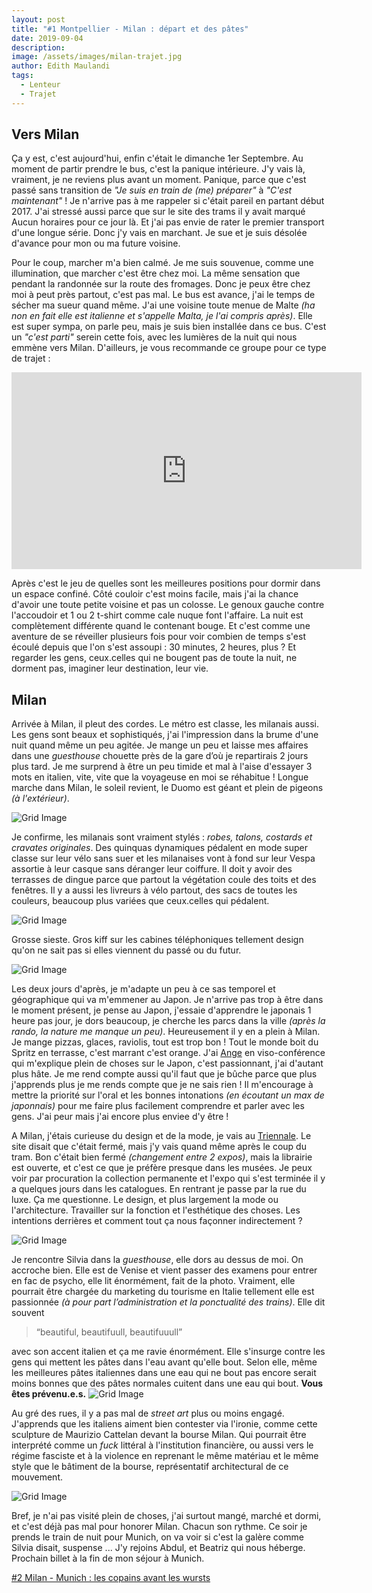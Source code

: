 ```yaml
---
layout: post
title: "#1 Montpellier - Milan : départ et des pâtes"
date: 2019-09-04
description:
image: /assets/images/milan-trajet.jpg
author: Edith Maulandi
tags:
  - Lenteur
  - Trajet
---
```


## Vers Milan

Ça y est, c'est aujourd'hui, enfin c'était le dimanche 1er Septembre. Au moment de partir prendre le bus, c'est la panique intérieure. J'y vais là, vraiment, je ne reviens plus avant un moment. Panique, parce que c'est passé sans transition de <i>"Je suis en train de (me) préparer"</i> à <i>"C'est maintenant"</i> ! Je n'arrive pas à me rappeler si c'était pareil en partant début 2017. J'ai stressé aussi parce que sur le site des trams il y avait marqué Aucun horaires pour ce jour là. Et j'ai pas envie de rater le premier transport d'une longue série. Donc j'y vais en marchant. Je sue et je suis désolée d'avance pour mon ou ma future voisine.

Pour le coup, marcher m'a bien calmé. Je me suis souvenue, comme une illumination, que marcher c'est être chez moi. La même sensation que pendant la randonnée sur la route des fromages. Donc je peux être chez moi à peut près partout, c'est pas mal. Le bus est avance, j'ai le temps de sécher ma sueur quand même. J'ai une voisine toute menue de Malte <i>(ha non en fait elle est italienne et s'appelle Malta, je l'ai compris après)</i>. Elle est super sympa, on parle peu, mais je suis bien installée dans ce bus. C'est un <i>"c'est parti"</i> serein cette fois, avec les lumières de la nuit qui nous emmène vers Milan. D'ailleurs, je vous recommande ce groupe pour ce type de trajet :

<iframe width="560" height="315" src="https://www.youtube.com/embed/pFptt7Cargc" frameborder="0" allowfullscreen></iframe>

Après c'est le jeu de quelles sont les meilleures positions pour dormir dans un espace confiné. Côté couloir c'est moins facile, mais j'ai la chance d'avoir une toute petite voisine et pas un colosse. Le genoux gauche contre l'accoudoir et 1 ou 2 t-shirt comme cale nuque font l'affaire. La nuit est complètement différente quand le contenant bouge. Et c'est comme une aventure de se réveiller plusieurs fois pour voir combien de temps s'est écoulé depuis que l'on s'est assoupi : 30 minutes, 2 heures, plus ? Et regarder les gens, ceux.celles qui ne bougent pas de toute la nuit, ne dorment pas, imaginer leur destination, leur vie.

## Milan

Arrivée à Milan, il pleut des cordes. Le métro est classe, les milanais aussi. Les gens sont beaux et sophistiqués, j'ai l'impression dans la brume d'une nuit quand même un peu agitée. Je mange un peu et laisse mes affaires dans une <i>guesthouse</i> chouette près de la gare d’où je repartirais 2 jours plus tard. Je me surprend à être un peu timide et mal à l'aise d'essayer 3 mots en italien, vite, vite que la voyageuse en moi se réhabitue ! Longue marche dans Milan, le soleil revient, le Duomo est géant et plein de pigeons <i>(à l'extérieur)</i>.

<img src="/assets/images/milan-duomo.jpg" alt="Grid Image"/>

Je confirme, les milanais sont vraiment stylés : <i>robes, talons, costards et cravates originales</i>. Des quinquas dynamiques pédalent en mode super classe sur leur vélo sans suer et les milanaises vont à fond sur leur Vespa assortie à leur casque sans déranger leur coiffure. Il doit y avoir des terrasses de dingue parce que partout la végétation coule des toits et des fenêtres. Il y a aussi les livreurs à vélo partout, des sacs de toutes les couleurs, beaucoup plus variées que ceux.celles qui pédalent.

<img src="/assets/images/milan-city.jpg" alt="Grid Image"/>

Grosse sieste. Gros kiff sur les cabines téléphoniques tellement design qu'on ne sait pas si elles viennent du passé ou du futur.

<img src="/assets/images/milan-phone.jpg" alt="Grid Image"/>

Les deux jours d'après, je m'adapte un peu à ce sas temporel et géographique qui va m'emmener au Japon. Je n'arrive pas trop à être dans le moment présent, je pense au Japon, j'essaie d'apprendre le japonais 1 heure pas jour, je dors beaucoup, je cherche les parcs dans la ville <i>(après la rando, la nature me manque un peu)</i>. Heureusement il y en a plein à Milan. Je mange pizzas, glaces, raviolis, tout est trop bon ! Tout le monde boit du Spritz en terrasse, c'est marrant c'est orange. J'ai <a href="https://angeandria.com/art/" target="_blank">Ange</a> en viso-conférence qui m'explique plein de choses sur le Japon, c'est passionnant, j'ai d'autant plus hâte. Je me rend compte aussi qu'il faut que je bûche parce que plus j'apprends plus je me rends compte que je ne sais rien ! Il m'encourage à mettre la priorité sur l'oral et les bonnes intonations <i>(en écoutant un max de japonnais)</i> pour me faire plus facilement comprendre et parler avec les gens. J'ai peur mais j'ai encore plus enviee d'y être !

A Milan, j'étais curieuse du design et de la mode, je vais au <a href="https://www.triennale.org/" target="_blank">Triennale</a>.
Le site disait que c'était fermé, mais j'y vais quand même après le coup du tram. Bon c'était bien fermé <i>(changement entre 2 expos)</i>, mais la librairie est ouverte, et c'est ce que je préfère presque dans les musées. Je peux voir par procuration la collection permanente et l'expo qui s'est terminée il y a quelques jours dans les catalogues. En rentrant je passe par la rue du luxe. Ça me questionne. Le design, et plus largement la mode ou l'architecture. Travailler sur la fonction et l'esthétique des choses. Les intentions derrières et comment tout ça nous façonner indirectement ?

<img src="/assets/images/milan-ville-long-2.jpg" alt="Grid Image"/>

Je rencontre Silvia dans la <i>guesthouse</i>, elle dors au dessus de moi. On accroche bien. Elle est de Venise et vient passer des examens pour entrer en fac de psycho, elle lit énormément, fait de la photo. Vraiment, elle pourrait être chargée du marketing du tourisme en Italie tellement elle est passionnée <i>(à pour part l’administration et la ponctualité des trains)</i>.
Elle dit souvent
<blockquote>
  <p>“beautiful, beautifuull, beautifuuull”</p>
</blockquote>
avec son accent italien et ça me ravie énormément. Elle s'insurge contre les gens qui mettent les pâtes dans l'eau avant qu'elle bout. Selon elle, même les meilleures pâtes italiennes dans une eau qui ne bout pas encore serait moins bonnes que des pâtes normales cuitent dans une eau qui bout. <b>Vous êtes prévenu.e.s.</b>

<img src="/assets/images/milan-ville-long-1.jpg" alt="Grid Image"/>

Au gré des rues, il y a pas mal de <i>street art</i> plus ou moins engagé. J'apprends que les italiens aiment bien contester via l'ironie, comme cette sculpture de Maurizio Cattelan devant la bourse Milan. Qui pourrait être interprété comme un <i>fuck</i> littéral à l'institution financière, ou aussi vers le régime fasciste et à la violence en reprenant le même matériau et le même style que le bâtiment de la bourse, représentatif architectural de ce mouvement.

<img src="/assets/images/milan-art.jpg" alt="Grid Image"/>

Bref, je n'ai pas visité plein de choses, j'ai surtout mangé, marché et dormi, et c'est déjà pas mal pour honorer Milan. Chacun son rythme. Ce soir je prends le train de nuit pour Munich, on va voir si c'est la galère comme Silvia disait, suspense ... J'y rejoins Abdul, et Beatriz qui nous héberge. Prochain billet à la fin de mon séjour à Munich.

<a href="https://emaulandi.netlify.com/2019/09/07/munich/" target="_blank">#2 Milan - Munich : les copains avant les wursts</a>
